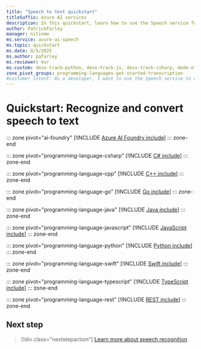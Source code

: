```yaml
---
title: "Speech to text quickstart"
titleSuffix: Azure AI services
description: In this quickstart, learn how to use the Speech service for real-time speech to text conversion.
author: PatrickFarley
manager: nitinme
ms.service: azure-ai-speech
ms.topic: quickstart
ms.date: 8/5/2025
ms.author: pafarley
ms.reviewer: eur
ms.custom: devx-track-python, devx-track-js, devx-track-csharp, mode-other, devx-track-extended-java, devx-track-go, build-2024, ignite-2024
zone_pivot_groups: programming-languages-get-started-transcription
#customer intent: As a developer, I want to use the Speech service to covert speech to text, from either a microphone or a file using my choice of technology.
---
```


# Quickstart: Recognize and convert speech to text

::: zone pivot="ai-foundry"
[!INCLUDE [Azure AI Foundry include](includes/quickstarts/speech-to-text-basics/ai-foundry.md)]
::: zone-end

::: zone pivot="programming-language-csharp"
[!INCLUDE [C# include](includes/quickstarts/speech-to-text-basics/csharp.md)]
::: zone-end

::: zone pivot="programming-language-cpp"
[!INCLUDE [C++ include](includes/quickstarts/speech-to-text-basics/cpp.md)]
::: zone-end

::: zone pivot="programming-language-go"
[!INCLUDE [Go include](includes/quickstarts/speech-to-text-basics/go.md)]
::: zone-end

::: zone pivot="programming-language-java"
[!INCLUDE [Java include](includes/quickstarts/speech-to-text-basics/java.md)]
::: zone-end

::: zone pivot="programming-language-javascript"
[!INCLUDE [JavaScript include](includes/quickstarts/speech-to-text-basics/javascript.md)]
::: zone-end

::: zone pivot="programming-language-python"
[!INCLUDE [Python include](./includes/quickstarts/speech-to-text-basics/python.md)]
::: zone-end

::: zone pivot="programming-language-swift"
[!INCLUDE [Swift include](includes/quickstarts/speech-to-text-basics/swift.md)]
::: zone-end

::: zone pivot="programming-language-typescript"
[!INCLUDE [TypeScript include](includes/quickstarts/speech-to-text-basics/typescript.md)]
::: zone-end

::: zone pivot="programming-language-rest"
[!INCLUDE [REST include](includes/quickstarts/speech-to-text-basics/rest.md)]
::: zone-end

## Next step

> [!div class="nextstepaction"]
> [Learn more about speech recognition](how-to-recognize-speech.md)
